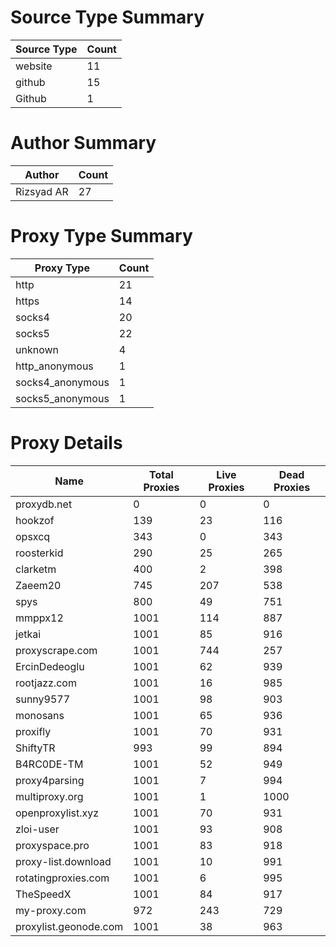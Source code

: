 # Source Type Summary

| Source Type | Count |
|-------------|-------|
| website | 11 |
| github | 15 |
| Github | 1 |


# Author Summary

| Author | Count |
|--------|-------|
| Rizsyad AR | 27 |


# Proxy Type Summary

| Proxy Type | Count |
|------------|-------|
| http | 21 |
| https | 14 |
| socks4 | 20 |
| socks5 | 22 |
| unknown | 4 |
| http_anonymous | 1 |
| socks4_anonymous | 1 |
| socks5_anonymous | 1 |


# Proxy Details

| Name | Total Proxies | Live Proxies | Dead Proxies |
|------|---------------|--------------|---------------|
| proxydb.net | 0 | 0 | 0 |
| hookzof | 139 | 23 | 116 |
| opsxcq | 343 | 0 | 343 |
| roosterkid | 290 | 25 | 265 |
| clarketm | 400 | 2 | 398 |
| Zaeem20 | 745 | 207 | 538 |
| spys | 800 | 49 | 751 |
| mmppx12 | 1001 | 114 | 887 |
| jetkai | 1001 | 85 | 916 |
| proxyscrape.com | 1001 | 744 | 257 |
| ErcinDedeoglu | 1001 | 62 | 939 |
| rootjazz.com | 1001 | 16 | 985 |
| sunny9577 | 1001 | 98 | 903 |
| monosans | 1001 | 65 | 936 |
| proxifly | 1001 | 70 | 931 |
| ShiftyTR | 993 | 99 | 894 |
| B4RC0DE-TM | 1001 | 52 | 949 |
| proxy4parsing | 1001 | 7 | 994 |
| multiproxy.org | 1001 | 1 | 1000 |
| openproxylist.xyz | 1001 | 70 | 931 |
| zloi-user | 1001 | 93 | 908 |
| proxyspace.pro | 1001 | 83 | 918 |
| proxy-list.download | 1001 | 10 | 991 |
| rotatingproxies.com | 1001 | 6 | 995 |
| TheSpeedX | 1001 | 84 | 917 |
| my-proxy.com | 972 | 243 | 729 |
| proxylist.geonode.com | 1001 | 38 | 963 |
